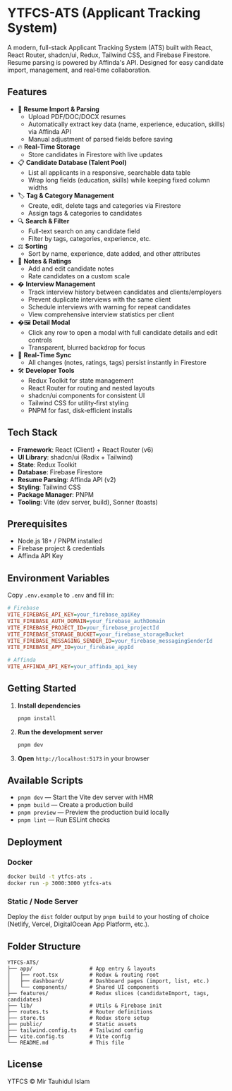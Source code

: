 # YTFCS-ATS (Applicant Tracking System)

A modern, full-stack Applicant Tracking System (ATS) built with React, React Router, shadcn/ui, Redux, Tailwind CSS, and Firebase Firestore. Resume parsing is powered by Affinda's API. Designed for easy candidate import, management, and real‑time collaboration.

## Features

- 📄 **Resume Import & Parsing**
  - Upload PDF/DOC/DOCX resumes
  - Automatically extract key data (name, experience, education, skills) via Affinda API
  - Manual adjustment of parsed fields before saving
- 🔥 **Real‑Time Storage**
  - Store candidates in Firestore with live updates
- 📋 **Candidate Database (Talent Pool)**
  - List all applicants in a responsive, searchable data table
  - Wrap long fields (education, skills) while keeping fixed column widths
- 🏷️ **Tag & Category Management**
  - Create, edit, delete tags and categories via Firestore
  - Assign tags & categories to candidates
- 🔍 **Search & Filter**
  - Full-text search on any candidate field
  - Filter by tags, categories, experience, etc.
- ⚖️ **Sorting**
  - Sort by name, experience, date added, and other attributes
- 📝 **Notes & Ratings**
  - Add and edit candidate notes
  - Rate candidates on a custom scale
- � **Interview Management**
  - Track interview history between candidates and clients/employers
  - Prevent duplicate interviews with the same client
  - Schedule interviews with warning for repeat candidates
  - View comprehensive interview statistics per client
- �🖼️ **Detail Modal**
  - Click any row to open a modal with full candidate details and edit controls
  - Transparent, blurred backdrop for focus
- 🔄 **Real‑Time Sync**
  - All changes (notes, ratings, tags) persist instantly in Firestore
- 🛠️ **Developer Tools**
  - Redux Toolkit for state management
  - React Router for routing and nested layouts
  - shadcn/ui components for consistent UI
  - Tailwind CSS for utility‑first styling
  - PNPM for fast, disk‑efficient installs

## Tech Stack

- **Framework**: React (Client) + React Router (v6)
- **UI Library**: shadcn/ui (Radix + Tailwind)
- **State**: Redux Toolkit
- **Database**: Firebase Firestore
- **Resume Parsing**: Affinda API (v2)
- **Styling**: Tailwind CSS
- **Package Manager**: PNPM
- **Tooling**: Vite (dev server, build), Sonner (toasts)

## Prerequisites

- Node.js 18+ / PNPM installed
- Firebase project & credentials
- Affinda API Key

## Environment Variables

Copy `.env.example` to `.env` and fill in:

```ini
# Firebase
VITE_FIREBASE_API_KEY=your_firebase_apiKey
VITE_FIREBASE_AUTH_DOMAIN=your_firebase_authDomain
VITE_FIREBASE_PROJECT_ID=your_firebase_projectId
VITE_FIREBASE_STORAGE_BUCKET=your_firebase_storageBucket
VITE_FIREBASE_MESSAGING_SENDER_ID=your_firebase_messagingSenderId
VITE_FIREBASE_APP_ID=your_firebase_appId

# Affinda
VITE_AFFINDA_API_KEY=your_affinda_api_key
```

## Getting Started

1. **Install dependencies**

   ```bash
   pnpm install
   ```

2. **Run the development server**

   ```bash
   pnpm dev
   ```

3. **Open** `http://localhost:5173` in your browser

## Available Scripts

- `pnpm dev` — Start the Vite dev server with HMR
- `pnpm build` — Create a production build
- `pnpm preview` — Preview the production build locally
- `pnpm lint` — Run ESLint checks

## Deployment

### Docker

```bash
docker build -t ytfcs-ats .
docker run -p 3000:3000 ytfcs-ats
```

### Static / Node Server

Deploy the `dist` folder output by `pnpm build` to your hosting of choice (Netlify, Vercel, DigitalOcean App Platform, etc.).

## Folder Structure

```
YTFCS-ATS/
├── app/                  # App entry & layouts
│   ├── root.tsx          # Redux & routing root
│   ├── dashboard/        # Dashboard pages (import, list, etc.)
│   └── components/       # Shared UI components
├── features/             # Redux slices (candidateImport, tags, candidates)
├── lib/                  # Utils & Firebase init
├── routes.ts             # Router definitions
├── store.ts              # Redux store setup
├── public/               # Static assets
├── tailwind.config.ts    # Tailwind config
├── vite.config.ts        # Vite config
└── README.md             # This file
```

## License

YTFCS © Mir Tauhidul Islam
